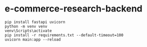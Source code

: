 # e-commerce-research-backend

<!-- commands -->

```
pip install fastapi uvicorn
python -m venv venv
venv\Scripts\activate 
pip install -r requirements.txt --default-timeout=100 
uvicorn main:app --reload

```

